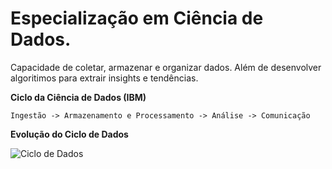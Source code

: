 # Especialização em Ciência de Dados. 
Capacidade de coletar, armazenar e organizar dados. Além de desenvolver algoritimos para extrair insights e tendências.

**Ciclo da Ciência de Dados (IBM)**

`Ingestão -> Armazenamento e Processamento -> Análise -> Comunicação`

**Evolução do Ciclo de Dados**

![Ciclo de Dados](https://miro.medium.com/v2/resize:fit:377/1*_fR-2Yg-xaWXssnj08Zqeg.jpeg)
